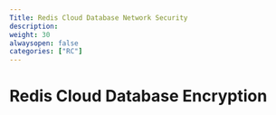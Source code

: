 ```yaml
---
Title: Redis Cloud Database Network Security
description:
weight: 30
alwaysopen: false
categories: ["RC"]
---
```


# Redis Cloud Database Encryption
